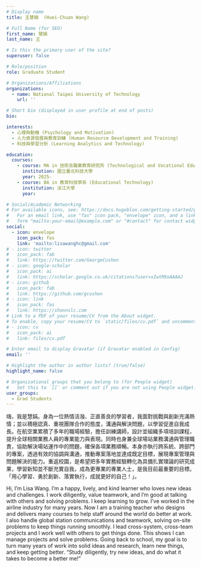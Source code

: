 ```yaml
---
# Display name
title: 王慧娟  (Huei-Chuan Wang)

# Full Name (for SEO)
first_name: 慧娟
last_name: 王

# Is this the primary user of the site?
superuser: false

# Role/position
role: Graduate Student

# Organizations/Affiliations
organizations:
  - name: National Taipei University of Technology
    url: ''

# Short bio (displayed in user profile at end of posts)
bio:

interests:
  - 心理與動機 (Psychology and Motivation)
  - 人力資源發展與教育訓練 (Human Resource Development and Training)
  - 科技與學習分析 (Learning Analytics and Technology)

education:
  courses:
    - course: MA in 技術及職業教育研究所 (Technological and Vocational Education)
      institution: 國立臺北科技大學
      year: 2025-
    - course: BA in 教育科技學系 (Educational Technology)
      institution: 淡江大學
      year:

# Social/Academic Networking
# For available icons, see: https://docs.hugoblox.com/getting-started/page-builder/#icons
#   For an email link, use "fas" icon pack, "envelope" icon, and a link in the
#   form "mailto:your-email@example.com" or "#contact" for contact widget.
social:
  - icon: envelope
    icon_pack: fas
    link: 'mailto:lisawanghc@gmail.com'
# - icon: twitter
#   icon_pack: fab
#   link: https://twitter.com/GeorgeCushen
# - icon: google-scholar
#   icon_pack: ai
#   link: https://scholar.google.co.uk/citations?user=sIwtMXoAAAAJ
# - icon: github
#   icon_pack: fab
#   link: https://github.com/gcushen
# - icon: link
#   icon_pack: fas
#   link: https://shonnslc.com
# Link to a PDF of your resume/CV from the About widget.
# To enable, copy your resume/CV to `static/files/cv.pdf` and uncomment the lines below.
# - icon: cv
#   icon_pack: ai
#   link: files/cv.pdf

# Enter email to display Gravatar (if Gravatar enabled in Config)
email: ''

# Highlight the author in author lists? (true/false)
highlight_name: false

# Organizational groups that you belong to (for People widget)
#   Set this to `[]` or comment out if you are not using People widget.
user_groups:
  - Grad Students
---
```

嗨，我是慧娟。身為一位熱情活潑、正直善良的學習者，我面對挑戰與創新充滿熱情；並以積極認真、重視團隊合作的態度，溝通與解決問題，以學習促進自我成長。在航空業累積了多年的職場經驗，擔任訓練講師，設計並組織多項培訓課程，提升全球相關業務人員的專業能力與表現。同時也身兼全球場站業務溝通與管理職責，協助解決場站運作中的問題，確保各項業務順暢。本身亦執行跨系統、跨部門的專案，透過有效的協調與溝通，推動專案落地並達成既定目標，展現專案管理與問題解決的能力。重返校園，是希望把多年實務經驗轉化為具備扎實理論的研究成果，學習新知並不斷充實自我，成為更專業的專業人士，是我目前最重要的目標。「用心學習、勇於創新、落實執行，成就更好的自己！」。

Hi, I’m Lisa Wang. I’m a happy, lively, and kind learner who loves new ideas and challenges. I work diligently, value teamwork, and I’m good at talking with others and solving problems. I keep learning to grow. I’ve worked in the airline industry for many years. Now I am a training teacher who designs and delivers many courses to help staff around the world do better at work. I also handle global station communications and teamwork, solving on-site problems to keep things running smoothly. I lead cross-system, cross-team projects and I work well with others to get things done. This shows I can manage projects and solve problems. Going back to school, my goal is to turn many years of work into solid ideas and research, learn new things, and keep getting better. “Study diligently, try new ideas, and do what it takes to become a better me!”